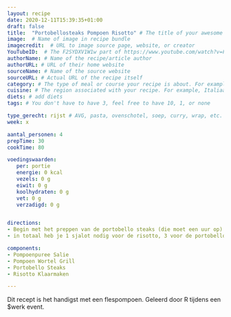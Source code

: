 ```yaml
---
layout: recipe
date: 2020-12-11T15:39:35+01:00
draft: false
title:  "Portobellosteaks Pompoen Risotto" # The title of your awesome recipe
image:  # Name of image in recipe bundle
imagecredit:  # URL to image source page, website, or creator
YouTubeID:  # The F2SYDXV1W1w part of https://www.youtube.com/watch?v=F2SYDXV1W1w
authorName: # Name of the recipe/article author
authorURL: # URL of their home website
sourceName: # Name of the source website
sourceURL: # Actual URL of the recipe itself
category: # The type of meal or course your recipe is about. For example: "dinner", "entree", or "dessert".
cuisine: # The region associated with your recipe. For example, Italiaans, Mediterraans", or Eigen.
diets: # add diets
tags: # You don't have to have 3, feel free to have 10, 1, or none

type_gerecht: rijst # AVG, pasta, ovenschotel, soep, curry, wrap, etc.
week: x

aantal_personen: 4
prepTime: 30
cookTime: 80

voedingswaarden:
   per: portie
   energie: 0 kcal
   vezels: 0 g
   eiwit: 0 g
   koolhydraten: 0 g
   vet: 0 g
   verzadigd: 0 g


directions:
- Begin met het preppen van de portobello steaks (die moet een uur op)
- in totaal heb je 1 sjalot nodig voor de risotto, 3 voor de portobellos

components:
- Pompoenpuree Salie
- Pompoen Wortel Grill
- Portobello Steaks
- Risotto Klaarmaken

---
```


Dit recept is het handigst met een flespompoen.
Geleerd door R tijdens een $werk event.

